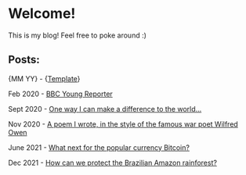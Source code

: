 # Welcome!

This is my blog! Feel free to poke around :)


## Posts:

{MM YY} - {[Template](/template.md)}

Feb 2020 - [BBC Young Reporter](/bbc-young-reporter.md)

Sept 2020 - [One way I can make a difference to the world...](/one-way-difference.md)

Nov 2020 - [A poem I wrote, in the style of the famous war poet Wilfred Owen](/this-is-war-poem.md)

June 2021 - [What next for the popular currency Bitcoin?](/what-next-for-btc.md)

Dec 2021 - [How can we protect the Brazilian Amazon rainforest?](/howto-protect-amazon.md)




